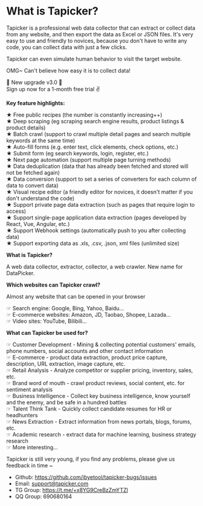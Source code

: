 # What is Tapicker?

Tapicker is a professional web data collector that can extract or collect data from any website, and then export the data as Excel or JSON files.
It's very easy to use and friendly to novices, because you don't have to write any code, you can collect data with just a few clicks.

Tapicker can even simulate human behavior to visit the target website.

OMG~ Can't believe how easy it is to collect data!

🎉 New upgrade v3.0 🎉  
Sign up now for a 1-month free trial ✌️

**Key feature highlights:**

★ Free public recipes (the number is constantly increasing++)  
★ Deep scraping (eg scraping search engine results, product listings & product details)  
★ Batch crawl (support to crawl multiple detail pages and search multiple keywords at the same time)  
★ Auto-fill forms (e.g. enter text, click elements, check options, etc.)  
★ Submit form (eg search keywords, login, register, etc.)  
★ Next page automation (support multiple page turning methods)  
★ Data deduplication (data that has already been fetched and stored will not be fetched again)  
★ Data conversion (support to set a series of converters for each column of data to convert data)  
★ Visual recipe editor (a friendly editor for novices, it doesn't matter if you don't understand the code)  
★ Support private page data extraction (such as pages that require login to access)  
★ Support single-page application data extraction (pages developed by React, Vue, Angular, etc.)  
★ Support Webhook settings (automatically push to you after collecting data)  
★ Support exporting data as .xls, .csv, .json, xml files (unlimited size)

**What is Tapicker?**

A web data collector, extractor, collector, a web crawler. New name for DataPicker.

**Which websites can Tapicker crawl?**

Almost any website that can be opened in your browser

☞ Search engine: Google, Bing, Yahoo, Baidu...  
☞ E-commerce websites: Amazon, JD, Taobao, Shopee, Lazada...  
☞ Video sites: YouTube, Bilibili...

**What can Tapicker be used for?**

☞ Customer Development - Mining & collecting potential customers' emails, phone numbers, social accounts and other contact information  
☞ E-commerce - product data extraction, product price capture, description, URL extraction, image capture, etc.  
☞ Retail Analysis - Analyze competitor or supplier pricing, inventory, sales, etc.  
☞ Brand word of mouth - crawl product reviews, social content, etc. for sentiment analysis  
☞ Business Intelligence - Collect key business intelligence, know yourself and the enemy, and be safe in a hundred battles  
☞ Talent Think Tank - Quickly collect candidate resumes for HR or headhunters  
☞ News Extraction - Extract information from news portals, blogs, forums, etc.  
☞ Academic research - extract data for machine learning, business strategy research  
☞ More interesting...

Tapicker is still very young, if you find any problems, please give us feedback in time ~

- Github: https://github.com/ibyetool/tapicker-bugs/issues
- Email: support@tapicker.com
- TG Group: https://t.me/+x8YG9CreBzZmYTZl
- QQ Group: 690680164
